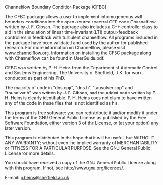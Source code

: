 Channelflow Boundary Condition Package (CFBC)

The CFBC package allows a user to implement inhomogeneous wall boundary conditions into the open-source spectral CFD code Channelflow written by J. F. Gibson. The package also includes a C++ controller class to aid in the simulation of linear time-invariant (LTI) output-feedback controllers in feedback with turbulent channelflow. All programs included in the package have been validated and used by the author for published research. For more information on Channelflow, please visit www.channelflow.org. Information on installing the CFBC package along with Channelflow can be found in UserGuide.pdf.   

CFBC was written by P. H. Heins from the Department of Automatic Control and Systems Engineering, The University of Sheffield, U.K. for work conducted as part of his PhD.    

The majority of code in "dns.cpp", "dns.h", "tausolver.cpp" and "tausolver.h" was written by J. F. Gibson, and the added code written by P. H. Heins is clearly identifiable. P. H. Heins does not claim to have written any of the code in these files that is not identified as his.   
 
 
This program is free software: you can redistribute it and/or modify
it under the terms of the GNU General Public License as published by
the Free Software Foundation, either version 3 of the License, or
(at your option) any later version.
 
This program is distributed in the hope that it will be useful, but
WITHOUT ANY WARRANTY; without even the implied warranty of
MERCHANTABILITY or FITNESS FOR A PARTICULAR PURPOSE.  See the 
GNU General Public License for more details.
 
You should have received a copy of the GNU General Public License
along with this program.  If not, see <http://www.gnu.org/licenses/>.
 
E-mail: p.heins@sheffield.ac.uk

